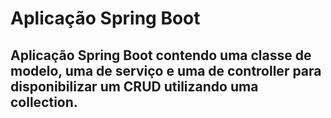 # Aplicação Spring Boot
## Aplicação Spring Boot contendo uma classe de modelo, uma de serviço e uma de controller para disponibilizar um CRUD utilizando uma collection.